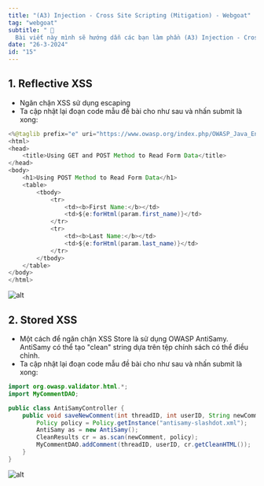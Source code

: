 ```yaml
---
title: "(A3) Injection - Cross Site Scripting (Mitigation) - Webgoat"
tag: "webgoat"
subtitle: " 🐐
  Bài viết này mình sẽ hướng dẫn các bạn làm phần (A3) Injection - Cross Site Scripting (Mitigation)"
date: "26-3-2024"
id: "15"
---
```


## 1. Reflective XSS

- Ngăn chặn XSS sử dụng escaping
- Ta cập nhật lại đoạn code mẫu đề bài cho như sau và nhấn submit là xong:

```java
<%@taglib prefix="e" uri="https://www.owasp.org/index.php/OWASP_Java_Encoder_Project" %> <html>
<html>
<head>
    <title>Using GET and POST Method to Read Form Data</title>
</head>
<body>
    <h1>Using POST Method to Read Form Data</h1>
    <table>
        <tbody>
            <tr>
                <td><b>First Name:</b></td>
                <td>${e:forHtml(param.first_name)}</td>
            </tr>
            <tr>
                <td><b>Last Name:</b></td>
                <td>${e:forHtml(param.last_name)}</td>
            </tr>
        </tbody>
    </table>
</body>
</html>
```

![alt](https://res.cloudinary.com/dhs93uix6/image/upload/v1711414460/WebGoat/H65_ztois7.png)

## 2. Stored XSS

- Một cách để ngăn chặn XSS Store là sử dụng OWASP AntiSamy. AntiSamy có thể tạo "clean" string dựa trên tệp chính sách có thể điều chỉnh.
- Ta cập nhật lại đoạn code mẫu đề bài cho như sau và nhấn submit là xong:

```java
import org.owasp.validator.html.*;
import MyCommentDAO;

public class AntiSamyController {
    public void saveNewComment(int threadID, int userID, String newComment){
        Policy policy = Policy.getInstance("antisamy-slashdot.xml");
        AntiSamy as = new AntiSamy();
        CleanResults cr = as.scan(newComment, policy);
        MyCommentDAO.addComment(threadID, userID, cr.getCleanHTML());
    }
}
```

![alt](https://res.cloudinary.com/dhs93uix6/image/upload/v1711414460/WebGoat/H66_byrx86.png)
